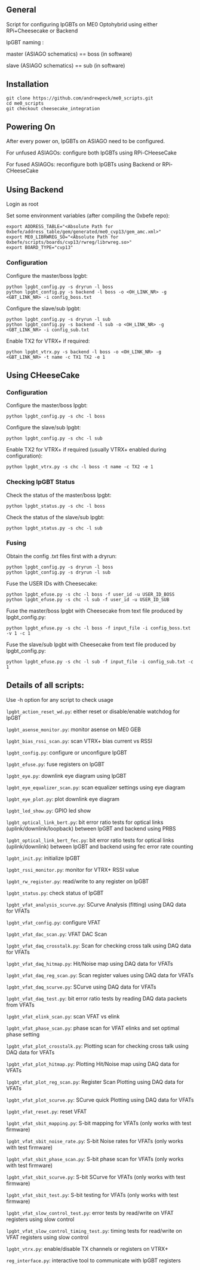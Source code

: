 ## General

Script for configuring lpGBTs on ME0 Optohybrid using either RPi+Cheesecake or Backend

lpGBT naming :

master (ASIAGO schematics) == boss (in software)

slave (ASIAGO schematics) == sub (in software)

## Installation

```
git clone https://github.com/andrewpeck/me0_scripts.git
cd me0_scripts
git checkout cheesecake_integration
```

## Powering On

After every power on, lpGBTs on ASIAGO need to be configured.

For unfused ASIAGOs: configure both lpGBTs using RPi-CHeeseCake

For fused ASIAGOs: reconfigure both lpGBTs using Backend or RPi-CHeeseCake


## Using Backend

Login as root

Set some environment variables (after compiling the 0xbefe repo):

```
export ADDRESS_TABLE="<Absolute Path for 0xbefe/address_table/gem/generated/me0_cvp13/gem_amc.xml>"
export ME0_LIBRWREG_SO="<Absolute Path for 0xbefe/scripts/boards/cvp13/rwreg/librwreg.so>"
export BOARD_TYPE="cvp13"
```

### Configuration

Configure the master/boss lpgbt:

```
python lpgbt_config.py -s dryrun -l boss
python lpgbt_config.py -s backend -l boss -o <OH_LINK_NR> -g <GBT_LINK_NR> -i config_boss.txt
```

Configure the slave/sub lpgbt:

```
python lpgbt_config.py -s dryrun -l sub
python lpgbt_config.py -s backend -l sub -o <OH_LINK_NR> -g <GBT_LINK_NR> -i config_sub.txt
```

Enable TX2 for VTRX+ if required:

```
python lpgbt_vtrx.py -s backend -l boss -o <OH_LINK_NR> -g <GBT_LINK_NR> -t name -c TX1 TX2 -e 1
```

## Using CHeeseCake

### Configuration

Configure the master/boss lpgbt:

```
python lpgbt_config.py -s chc -l boss
```

Configure the slave/sub lpgbt:

```
python lpgbt_config.py -s chc -l sub
```

Enable TX2 for VTRX+ if required (usually VTRX+ enabled during configuration):

```
python lpgbt_vtrx.py -s chc -l boss -t name -c TX2 -e 1
```

### Checking lpGBT Status

Check the status of the master/boss lpgbt:

```
python lpgbt_status.py -s chc -l boss
```

Check the status of the slave/sub lpgbt:

```
python lpgbt_status.py -s chc -l sub
```

### Fusing

Obtain the config .txt files first with a dryrun:

```
python lpgbt_config.py -s dryrun -l boss
python lpgbt_config.py -s dryrun -l sub

```

Fuse the USER IDs with Cheesecake:
```
python lpgbt_efuse.py -s chc -l boss -f user_id -u USER_ID_BOSS
python lpgbt_efuse.py -s chc -l sub -f user_id -u USER_ID_SUB
```

Fuse the master/boss lpgbt with Cheesecake from text file produced by lpgbt_config.py:

```
python lpgbt_efuse.py -s chc -l boss -f input_file -i config_boss.txt -v 1 -c 1
```

Fuse the slave/sub lpgbt with Cheesecake from text file produced by lpgbt_config.py:

```
python lpgbt_efuse.py -s chc -l sub -f input_file -i config_sub.txt -c 1
```

## Details of all scripts:

Use -h option for any script to check usage

```lpgbt_action_reset_wd.py```: either reset or disable/enable watchdog for lpGBT

```lpgbt_asense_monitor.py```: monitor asense on ME0 GEB

```lpgbt_bias_rssi_scan.py```: scan VTRX+ bias current vs RSSI

```lpgbt_config.py```: configure or unconfigure lpGBT

```lpgbt_efuse.py```: fuse registers on lpGBT

```lpgbt_eye.py```: downlink eye diagram using lpGBT

```lpgbt_eye_equalizer_scan.py```: scan equalizer settings using eye diagram

```lpgbt_eye_plot.py```: plot downlink eye diagram

```lpgbt_led_show.py```: GPIO led show

```lpgbt_optical_link_bert.py```: bit error ratio tests for optical links (uplink/downlink/loopback) between lpGBT and backend using PRBS

```lpgbt_optical_link_bert_fec.py```: bit error ratio tests for optical links (uplink/downlink) between lpGBT and backend using fec error rate counting 

```lpgbt_init.py```: initialize lpGBT

```lpgbt_rssi_monitor.py```: monitor for VTRX+ RSSI value

```lpgbt_rw_register.py```: read/write to any register on lpGBT

```lpgbt_status.py```: check status of lpGBT

```lpgbt_vfat_analysis_scurve.py```: SCurve Analysis (fitting) using DAQ data for VFATs

```lpgbt_vfat_config.py```: configure VFAT

```lpgbt_vfat_dac_scan.py```: VFAT DAC Scan

```lpgbt_vfat_daq_crosstalk.py```: Scan for checking cross talk using DAQ data for VFATs

```lpgbt_vfat_daq_hitmap.py```: Hit/Noise map using DAQ data for VFATs

```lpgbt_vfat_daq_reg_scan.py```: Scan register values using DAQ data for VFATs

```lpgbt_vfat_daq_scurve.py```: SCurve using DAQ data for VFATs

```lpgbt_vfat_daq_test.py```: bit error ratio tests by reading DAQ data packets from VFATs

```lpgbt_vfat_elink_scan.py```: scan VFAT vs elink 

```lpgbt_vfat_phase_scan.py```: phase scan for VFAT elinks and set optimal phase setting

```lpgbt_vfat_plot_crosstalk.py```: Plotting scan for checking cross talk using DAQ data for VFATs

```lpgbt_vfat_plot_hitmap.py```: Plotting Hit/Noise map using DAQ data for VFATs

```lpgbt_vfat_plot_reg_scan.py```: Register Scan Plotting using DAQ data for VFATs

```lpgbt_vfat_plot_scurve.py```: SCurve quick Plotting using DAQ data for VFATs

```lpgbt_vfat_reset.py```: reset VFAT

```lpgbt_vfat_sbit_mapping.py```: S-bit mapping for VFATs (only works with test firmware)

```lpgbt_vfat_sbit_noise_rate.py```: S-bit Noise rates for VFATs (only works with test firmware)

```lpgbt_vfat_sbit_phase_scan.py```: S-bit phase scan for VFATs (only works with test firmware)

```lpgbt_vfat_sbit_scurve.py```: S-bit SCurve for VFATs (only works with test firmware)

```lpgbt_vfat_sbit_test.py```: S-bit testing for VFATs (only works with test firmware)

```lpgbt_vfat_slow_control_test.py```: error tests by read/write on VFAT registers using slow control

```lpgbt_vfat_slow_control_timing_test.py```: timing tests for read/write on VFAT registers using slow control

```lpgbt_vtrx.py```: enable/disable TX channels or registers on VTRX+

```reg_interface.py```: interactive tool to communicate with lpGBT registers




